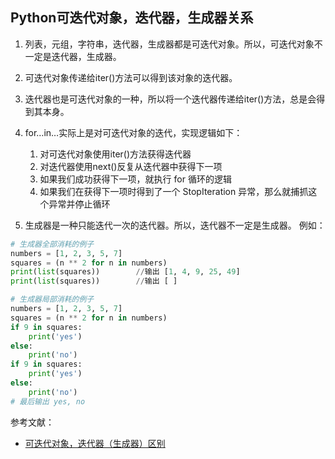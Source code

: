 ## Python可迭代对象，迭代器，生成器关系
1. 列表，元组，字符串，迭代器，生成器都是可迭代对象。所以，可迭代对象不一定是迭代器，生成器。

2. 可迭代对象传递给iter()方法可以得到该对象的迭代器。
3. 迭代器也是可迭代对象的一种，所以将一个迭代器传递给iter()方法，总是会得到其本身。

4. for…in…实际上是对可迭代对象的迭代，实现逻辑如下：   
   1. 对可迭代对象使用iter()方法获得迭代器   
   2. 对迭代器使用next()反复从迭代器中获得下一项   
   3. 如果我们成功获得下一项，就执行 for 循环的逻辑   
   4. 如果我们在获得下一项时得到了一个 StopIteration 异常，那么就捕抓这个异常并停止循环

5. 生成器是一种只能迭代一次的迭代器。所以，迭代器不一定是生成器。
例如：
```python
# 生成器全部消耗的例子
numbers = [1, 2, 3, 5, 7]
squares = (n ** 2 for n in numbers)
print(list(squares))		//输出 [1, 4, 9, 25, 49]
print(list(squares))		//输出 [ ]

# 生成器局部消耗的例子
numbers = [1, 2, 3, 5, 7]
squares = (n ** 2 for n in numbers)
if 9 in squares:
    print('yes')
else:
    print('no')
if 9 in squares:
    print('yes')
else:
    print('no')
# 最后输出 yes, no
```
参考文献：   
- [可迭代对象，迭代器（生成器）区别](https://www.cnblogs.com/leomei91/p/7356752.html)   
